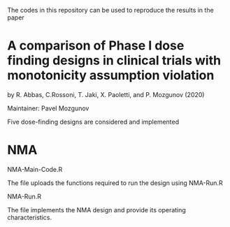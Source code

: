 The codes in this repository can be used to reproduce the results in the paper

# A comparison of Phase I dose finding designs in clinical trials with monotonicity assumption violation

by R. Abbas, C.Rossoni, T. Jaki, X. Paoletti, and P. Mozgunov (2020)

Maintainer: Pavel Mozgunov

Five dose-finding designs are considered and implemented


# NMA

NMA-Main-Code.R

The file uploads the functions required to run the design using NMA-Run.R

NMA-Run.R

The file implements the NMA design and provide its operating characteristics.


